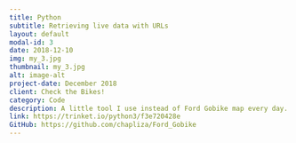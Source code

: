 ```yaml
---
title: Python
subtitle: Retrieving live data with URLs
layout: default
modal-id: 3
date: 2018-12-10
img: my_3.jpg
thumbnail: my_3.jpg
alt: image-alt
project-date: December 2018
client: Check the Bikes!
category: Code
description: A little tool I use instead of Ford Gobike map every day. This little program shows how many bikes are in front of my house and how many docks are left by my school. It saves 20% of the time needed to get the same information from Ford Gobike app!
link: https://trinket.io/python3/f3e720428e
GitHub: https://github.com/chapliza/Ford_Gobike
---
```

